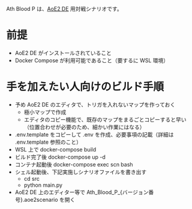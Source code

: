 Ath Blood P は、[AoE2 DE](https://store.steampowered.com/app/813780/Age_of_Empires_II_Definitive_Edition/) 用対戦シナリオです。

# 前提
- AoE2 DE がインストールされていること
- Docker Compose が利用可能であること（要するに WSL 環境）

# 手を加えたい人向けのビルド手順
- 予め AoE2 DE のエディタで、トリガを入れないマップを作っておく
    - 極小マップで作成
    - エディタのコピー機能で、既存のマップをまるごとコピーすると早い（位置合わせが必要のため、細かい作業にはなる）
- .env.template をコピーして .env を作成、必要事項の記載（詳細は .env.template 参照のこと）
- WSL 上で docker-compose build
- ビルド完了後 docker-compose up -d
- コンテナ起動後 docker-compose exec scn bash
- シェル起動後、下記実施しシナリオファイルを書き出す
    - cd src
    - python main.py
- AoE2 DE 上のエディター等で Ath_Blood_P_{バージョン番号}.aoe2scenario を開く

